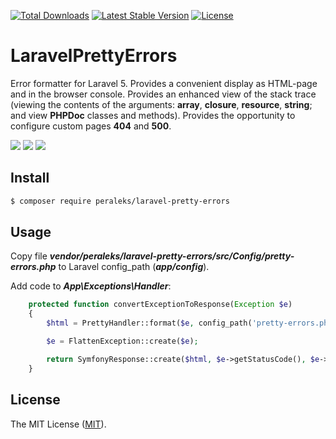 <a href="https://packagist.org/packages/peraleks/laravel-pretty-errors"><img src="https://poser.pugx.org/peraleks/laravel-pretty-errors/d/total.svg" alt="Total Downloads"></a>
<a href="https://packagist.org/packages/peraleks/laravel-pretty-errors"><img src="https://poser.pugx.org/peraleks/laravel-pretty-errors/v/stable.svg" alt="Latest Stable Version"></a>
<a href="https://packagist.org/packages/peraleks/laravel-pretty-errors"><img src="https://poser.pugx.org/peraleks/laravel-pretty-errors/license.svg" alt="License"></a>
# LaravelPrettyErrors
Error formatter for Laravel 5. Provides a convenient display as HTML-page and in the browser console.
Provides an enhanced view of the stack trace (viewing the contents of the arguments: **array**, **closure**, **resource**, **string**;
and view **PHPDoc** classes and methods). Provides the opportunity to configure custom pages **404** and **500**.

![](https://raw.githubusercontent.com/peraleks/laravel-pretty-errors/master/1.png)
![](https://raw.githubusercontent.com/peraleks/laravel-pretty-errors/master/2.png)
![](https://raw.githubusercontent.com/peraleks/laravel-pretty-errors/master/3.png)

## Install
```bash
$ composer require peraleks/laravel-pretty-errors
```

## Usage
Copy file **_vendor/peraleks/laravel-pretty-errors/src/Config/pretty-errors.php_** to Laravel config_path
(**_app/config_**).

Add code to **_App\Exceptions\Handler_**:
```php
    protected function convertExceptionToResponse(Exception $e)
    {
        $html = PrettyHandler::format($e, config_path('pretty-errors.php'));

        $e = FlattenException::create($e);

        return SymfonyResponse::create($html, $e->getStatusCode(), $e->getHeaders());
    }
```

## License

The MIT License ([MIT](LICENSE.md)).

[link-zip]: https://github.com/peraleks/laravel-pretty-errors/archive/master.zip
[link-author]: https://github.com/peraleks

